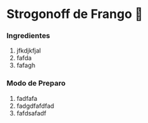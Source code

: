# Strogonoff de Frango :chicken:



### **Ingredientes**

1. jfkdjkfjal
2. fafda
3. fafagh

### **Modo de Preparo**

1. fadfafa
2. fadgdfafdfad
3. fafdsafadf

